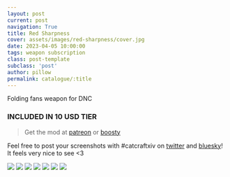 ```yaml
---
layout: post
current: post
navigation: True
title: Red Sharpness
cover: assets/images/red-sharpness/cover.jpg
date: 2023-04-05 10:00:00
tags: weapon subscription
class: post-template
subclass: 'post'
author: pillow
permalink: catalogue/:title
---
```


Folding fans weapon for DNC

### INCLUDED IN 10 USD TIER

> Get the mod at [patreon](https://www.patreon.com/posts/red-sharpness-1-81095702?utm_medium=clipboard_copy&utm_source=copyLink&utm_campaign=postshare_creator&utm_content=join_link) or [boosty](https://boosty.to/miaumori/posts/3d4f59ff-a060-4427-a2c9-605465b0bb03?share=post_link)

Feel free to post your screenshots with #catcraftxiv on [twitter](https://x.com/hashtag/catcraftxiv?src=hashtag_click) and [bluesky](https://bsky.app/hashtag/catcraftxiv)! It feels very nice to see <3

<img src="/assets/images/red-sharpness/ffxiv_dx11 2023-04-05 21-09-16.jpg"/>
<img src="/assets/images/red-sharpness/ffxiv_dx11 2023-04-05 21-33-31.jpg"/>
<img src="/assets/images/red-sharpness/ffxiv_dx11 2023-04-05 21-41-59.jpg"/>
<img src="/assets/images/red-sharpness/ffxiv_dx11 2023-04-05 21-42-25.jpg"/>
<img src="/assets/images/red-sharpness/ffxiv_dx11 2023-04-05 21-47-04.jpg"/>
<img src="/assets/images/red-sharpness/ffxiv_dx11 2023-04-05 21-57-59.jpg"/>
<img src="/assets/images/red-sharpness/cover.jpg"/>